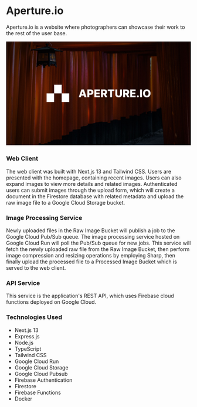 # Aperture.io
Aperture.io is a website where photographers can showcase their work to the rest of the user base.

![Aperture.io branding image](https://github.com/Jpreet927/Aperture.io/blob/main/web-client/assets/branding/ApertureIO.jpg)

### Web Client
The web client was built with Next.js 13 and Tailwind CSS. Users are presented with the homepage, containing recent images. Users can also expand images to view more details and related images. Authenticated users can submit images through the upload form, which will create a document in the Firestore database with related metadata and upload the raw image file to a Google Cloud Storage bucket.

### Image Processing Service
Newly uploaded files in the Raw Image Bucket will publish a job to the Google Cloud Pub/Sub queue. The image processing service hosted on Google Cloud Run will poll the Pub/Sub queue for new jobs. This service will fetch the newly uploaded raw file from the Raw Image Bucket, then perform image compression and resizing operations by employing Sharp, then finally upload the processed file to a Processed Image Bucket which is served to the web client.

### API Service
This service is the application's REST API, which uses Firebase cloud functions deployed on Google Cloud.

### Technologies Used
- Next.js 13
- Express.js
- Node.js
- TypeScript
- Tailwind CSS
- Google Cloud Run
- Google Cloud Storage
- Google Cloud Pubsub
- Firebase Authentication
- Firestore
- Firebase Functions
- Docker
